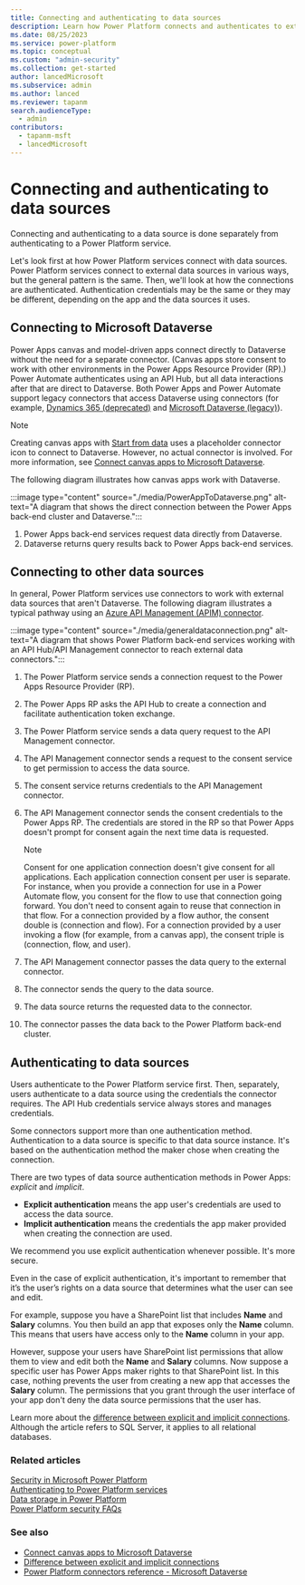 ```yaml
---
title: Connecting and authenticating to data sources
description: Learn how Power Platform connects and authenticates to external data sources.
ms.date: 08/25/2023
ms.service: power-platform
ms.topic: conceptual
ms.custom: "admin-security"
ms.collection: get-started
author: lancedMicrosoft
ms.subservice: admin
ms.author: lanced
ms.reviewer: tapanm
search.audienceType: 
  - admin
contributors:
  - tapanm-msft
  - lancedMicrosoft
---
```


# Connecting and authenticating to data sources

Connecting and authenticating to a data source is done separately from authenticating to a Power Platform service.

Let's look first at how Power Platform services connect with data sources. Power Platform services connect to external data sources in various ways, but the general pattern is the same. Then, we'll look at how the connections are authenticated. Authentication credentials may be the same or they may be different, depending on the app and the data sources it uses.

## Connecting to Microsoft Dataverse

Power Apps canvas and model-driven apps connect directly to Dataverse without the need for a separate connector. (Canvas apps store consent to work with other environments in the Power Apps Resource Provider (RP).) Power Automate authenticates using an API Hub, but all data interactions after that are direct to Dataverse. Both Power Apps and Power Automate support legacy connectors that access Dataverse using connectors (for example, [Dynamics 365 (deprecated)](/connectors/dynamicscrmonline/) and [Microsoft Dataverse (legacy)](/connectors/commondataservice/)).

> [!NOTE]
> Creating canvas apps with [Start from data](/powerapps/maker/canvas-apps/data-platform-create-app) uses a placeholder connector icon to connect to Dataverse. However, no actual connector is involved. For more information, see [Connect canvas apps to Microsoft Dataverse](/powerapps/maker/canvas-apps/connections/connection-common-data-service).

The following diagram illustrates how canvas apps work with Dataverse.

:::image type="content" source="./media/PowerAppToDataverse.png" alt-text="A diagram that shows the direct connection between the Power Apps back-end cluster and Dataverse.":::

1. Power Apps back-end services request data directly from Dataverse.
1. Dataverse returns query results back to Power Apps back-end services.

## Connecting to other data sources

In general, Power Platform services use connectors to work with external data sources that aren't Dataverse. The following diagram illustrates a typical pathway using an [Azure API Management (APIM) connector](/azure/api-management/api-management-key-concepts).

:::image type="content" source="./media/generaldataconnection.png" alt-text="A diagram that shows Power Platform back-end services working with an API Hub/API Management connector to reach external data connectors.":::

1. The Power Platform service sends a connection request to the Power Apps Resource Provider (RP).
1. The Power Apps RP asks the API Hub to create a connection and facilitate authentication token exchange.
1. The Power Platform service sends a data query request to the API Management connector.
1. The API Management connector sends a request to the consent service to get permission to access the data source.
1. The consent service returns credentials to the API Management connector.
1. The API Management connector sends the consent credentials to the Power Apps RP. The credentials are stored in the RP so that Power Apps doesn't prompt for consent again the next time data is requested.

    > [!NOTE]
    > Consent for one application connection doesn't give consent for all applications. Each application connection consent per user is separate. For instance, when you provide a connection for use in a Power Automate flow, you consent for the flow to use that connection going forward. You don't need to consent again to reuse that connection in that flow. For a connection provided by a flow author, the consent double is (connection and flow). For a connection provided by a user invoking a flow (for example, from a canvas app), the consent triple is (connection, flow, and user).

1. The API Management connector passes the data query to the external connector.
1. The connector sends the query to the data source.
1. The data source returns the requested data to the connector.
1. The connector passes the data back to the Power Platform back-end cluster.

## Authenticating to data sources

Users authenticate to the Power Platform service first. Then, separately, users authenticate to a data source using the credentials the connector requires. The API Hub credentials service always stores and manages credentials.

Some connectors support more than one authentication method. Authentication to a data source is specific to that data source instance. It's based on the authentication method the maker chose when creating the connection.

There are two types of data source authentication methods in Power Apps: *explicit* and *implicit*.

- **Explicit authentication** means the app user's credentials are used to access the data source.
- **Implicit authentication** means the credentials the app maker provided when creating the connection are used.

We recommend you use explicit authentication whenever possible. It's more secure.

Even in the case of explicit authentication, it's important to remember that it’s the user’s rights on a data source that determines what the user can see and edit. 

For example, suppose you have a SharePoint list that includes **Name** and **Salary** columns. You then build an app that exposes only the **Name** column. This means that users have access only to the **Name** column in your app.

However, suppose your users have SharePoint list permissions that allow them to view and edit both the **Name** and **Salary** columns. Now suppose a specific user has Power Apps maker rights to that SharePoint list. In this case, nothing prevents the user from creating a new app that accesses the **Salary** column. The permissions that you grant through the user interface of your app don't deny the data source permissions that the user has.

Learn more about the [difference between explicit and implicit connections](/powerapps/maker/canvas-apps/connections/sql-server-security#difference-between-explicit-and-implicit-connections). Although the article refers to SQL Server, it applies to all relational databases.

### Related articles

[Security in Microsoft Power Platform](./overview.md)  
[Authenticating to Power Platform services](./authenticate-services.md)  
[Data storage in Power Platform](./data-storage.md)  
[Power Platform security FAQs](./faqs.md)  

### See also

- [Connect canvas apps to Microsoft Dataverse](/powerapps/maker/canvas-apps/connections/connection-common-data-service)
- [Difference between explicit and implicit connections](/powerapps/maker/canvas-apps/connections/sql-server-security#difference-between-explicit-and-implicit-connections)
- [Power Platform connectors reference - Microsoft Dataverse](/connectors/commondataserviceforapps/)

